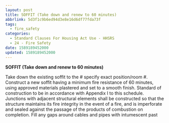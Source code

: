 ```yaml
---
layout: post
title: SOFFIT (Take down and renew to 60 minutes)
abbrlink: 5d3f1c9b6ed94d3e8e16d6df77fda73f
tags:
  - fire_safety
categories:
  - Standard Clauses For Housing Act Use - HHSRS
  - 24 - Fire Safety
date: 1589189452000
updated: 1589189452000
---
```


**SOFFIT (Take down and renew to 60 minutes)**

Take down the existing soffit to the # specify exact position/room #. Construct a new soffit having a minimum fire resistance of 60 minutes, using approved materials plastered and set to a smooth finish. Standard of construction to be in accordance with Appendix I to this schedule. Junctions with adjacent structural elements shall be constructed so that the structure maintains its fire integrity in the event of a fire, and is imperforate and sealed against the passage of the products of combustion on completion. Fill any gaps around cables and pipes with intumescent past
